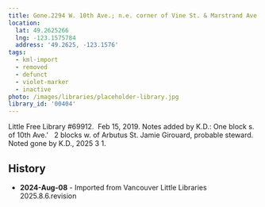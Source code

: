 ```yaml
---
title: Gone.2294 W. 10th Ave.; n.e. corner of Vine St. & Marstrand Ave.
location:
  lat: 49.2625266
  lng: -123.1575784
  address: '49.2625, -123.1576'
tags:
  - kml-import
  - removed
  - defunct
  - violet-marker
  - inactive
photo: /images/libraries/placeholder-library.jpg
library_id: '00404'
---
```

Little Free Library #69912.  Feb 15, 2019.
Notes added by K.D.: One block s. of 10th Ave.'  
2 blocks w. of Arbutus St.
Jamie Girouard, probable steward.
Noted gone by K.D., 2025 3 1.

## History
- **2024-Aug-08** - Imported from Vancouver Little Libraries 2025.8.6.revision
